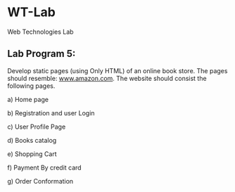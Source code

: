 # WT-Lab
Web Technologies Lab


## Lab Program 5:

Develop static pages (using Only HTML) of an online book store. The pages should resemble: www.amazon.com. The website should consist the following pages.

a) Home page

b) Registration and user Login

c) User Profile Page

d) Books catalog

e) Shopping Cart

f) Payment By credit card

g) Order Conformation
